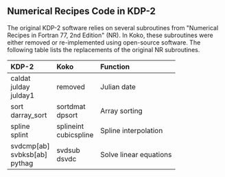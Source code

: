 
Numerical Recipes Code in KDP-2
-------------------------------

The original KDP-2 software relies on several subroutines from
"Numerical Recipes in Fortran 77, 2nd Edition" (NR). In Koko, these
subroutines were either removed or re-implemented using open-source
software. The following table lists the replacements of the original
NR subroutines.


 | KDP-2        | Koko         | Function |
 | :----------- | :----------- | :------- |
 | caldat<br>julday<br>julday1 | removed     | Julian date |
 | sort<br>darray_sort         | sortdmat<br>dpsort    | Array sorting |
 | spline<br>splint      | splineint<br>cubicspline   | Spline interpolation |
 | svdcmp[ab]<br>svbksb[ab]<br>pythag  | svdsub<br>dsvdc      | Solve linear equations |
